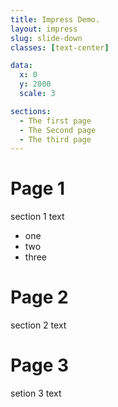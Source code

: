 ```yaml
---
title: Impress Demo.
layout: impress
slug: slide-down
classes: [text-center]

data:
  x: 0
  y: 2000
  scale: 3

sections:
  - The first page
  - The Second page
  - The third page
---
```


# Page 1
section 1 text
- one
- two
- three

# Page 2
section 2 text

# Page 3
setion 3 text

